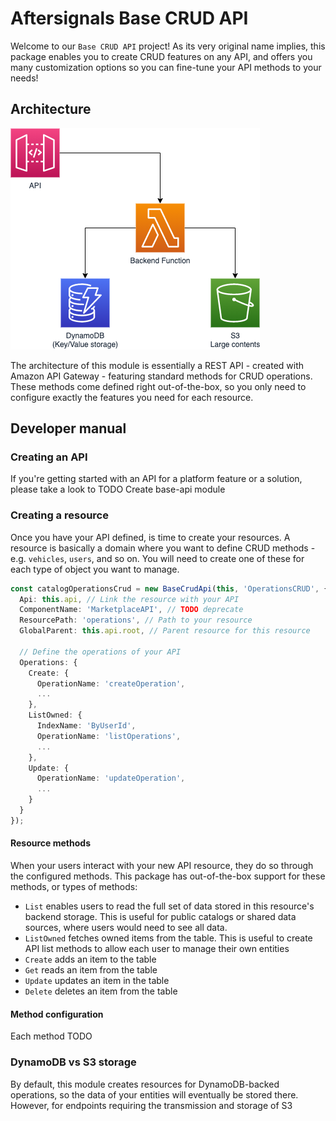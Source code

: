 # Aftersignals Base CRUD API

Welcome to our `Base CRUD API` project! As its very original name implies, this package enables you to create CRUD features on any API, and offers you many customization options so you can fine-tune your API methods to your needs!

## Architecture

![Base Crud Architecture](static/base-crud.png)

The architecture of this module is essentially a REST API - created with Amazon API Gateway - featuring standard methods for CRUD operations. These methods come defined right out-of-the-box, so you only need to configure exactly the features you need for each resource.

## Developer manual

### Creating an API

If you're getting started with an API for a platform feature or a solution, please take a look to TODO Create base-api module

### Creating a resource

Once you have your API defined, is time to create your resources. A resource is basically a domain where you want to define CRUD methods - e.g. `vehicles`, `users`, and so on. You will need to create one of these for each type of object you want to manage.

```typescript
const catalogOperationsCrud = new BaseCrudApi(this, 'OperationsCRUD', {
  Api: this.api, // Link the resource with your API
  ComponentName: 'MarketplaceAPI', // TODO deprecate
  ResourcePath: 'operations', // Path to your resource
  GlobalParent: this.api.root, // Parent resource for this resource

  // Define the operations of your API
  Operations: {
    Create: {
      OperationName: 'createOperation',
      ...
    },
    ListOwned: {
      IndexName: 'ByUserId',
      OperationName: 'listOperations',
      ...
    },
    Update: {
      OperationName: 'updateOperation',
      ...
    }
  }
});
```

#### Resource methods

When your users interact with your new API resource, they do so through the configured methods. This package has out-of-the-box support for these methods, or types of methods:

* `List` enables users to read the full set of data stored in this resource's backend storage. This is useful for public catalogs or shared data sources, where users would need to see all data.
* `ListOwned` fetches owned items from the table. This is useful to create API list methods to allow each user to manage their own entities
* `Create` adds an item to the table
* `Get` reads an item from the table
* `Update` updates an item in the table
* `Delete` deletes an item from the table

#### Method configuration

Each method TODO

### DynamoDB vs S3 storage

By default, this module creates resources for DynamoDB-backed operations, so the data of your entities will eventually be stored there. However, for endpoints requiring the transmission and storage of S3